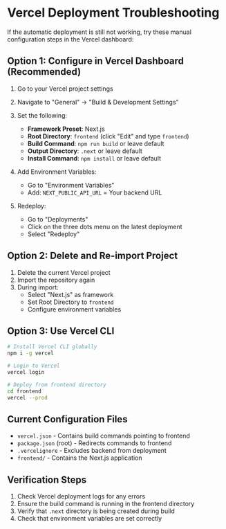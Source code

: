 # Vercel Deployment Troubleshooting

If the automatic deployment is still not working, try these manual configuration steps in the Vercel dashboard:

## Option 1: Configure in Vercel Dashboard (Recommended)

1. Go to your Vercel project settings
2. Navigate to "General" → "Build & Development Settings"
3. Set the following:
   - **Framework Preset**: Next.js
   - **Root Directory**: `frontend` (click "Edit" and type `frontend`)
   - **Build Command**: `npm run build` or leave default
   - **Output Directory**: `.next` or leave default
   - **Install Command**: `npm install` or leave default

4. Add Environment Variables:
   - Go to "Environment Variables"
   - Add: `NEXT_PUBLIC_API_URL` = Your backend URL

5. Redeploy:
   - Go to "Deployments"
   - Click on the three dots menu on the latest deployment
   - Select "Redeploy"

## Option 2: Delete and Re-import Project

1. Delete the current Vercel project
2. Import the repository again
3. During import:
   - Select "Next.js" as framework
   - Set Root Directory to `frontend`
   - Configure environment variables

## Option 3: Use Vercel CLI

```bash
# Install Vercel CLI globally
npm i -g vercel

# Login to Vercel
vercel login

# Deploy from frontend directory
cd frontend
vercel --prod
```

## Current Configuration Files

- `vercel.json` - Contains build commands pointing to frontend
- `package.json` (root) - Redirects commands to frontend
- `.vercelignore` - Excludes backend from deployment
- `frontend/` - Contains the Next.js application

## Verification Steps

1. Check Vercel deployment logs for any errors
2. Ensure the build command is running in the frontend directory
3. Verify that `.next` directory is being created during build
4. Check that environment variables are set correctly
